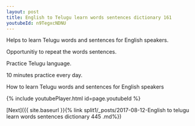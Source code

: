 ```yaml
---
layout: post
title: English to Telugu learn words sentences dictionary 161 
youtubeId: n9TegxcNDNU
---
```

 
 
Helps to learn Telugu words and sentences for English speakers.

Opportunitiy to repeat the words sentences. 

Practice Telugu language. 
 
10 minutes practice every day. 
 
How to learn Telugu words and sentences for English speakers 
 
{% include youtubePlayer.html id=page.youtubeId %}
 
 
[Next]({{ site.baseurl }}{% link  split1/_posts/2017-08-12-English to telugu learn words sentences dictionary 445 .md%})
 
